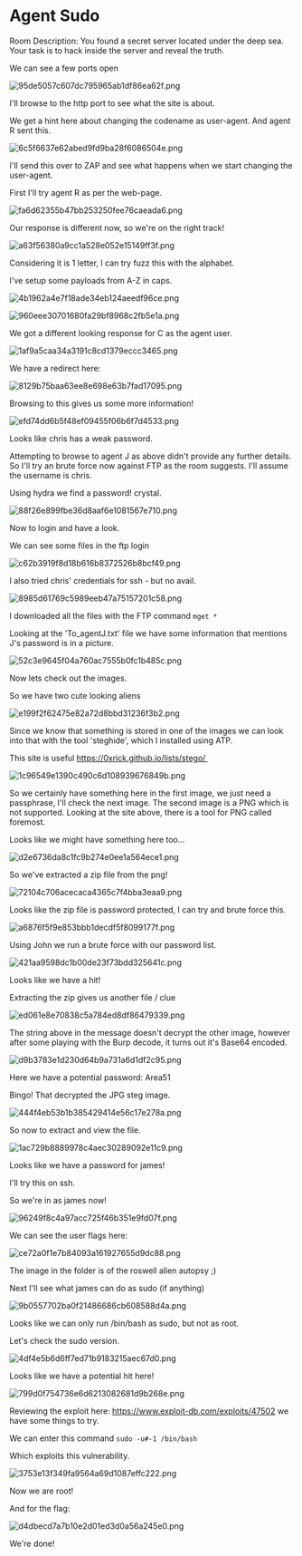 # Agent Sudo

Room Description: You found a secret server located under the deep sea. Your task is to hack inside the server and reveal the truth.

We can see a few ports open

![95de5057c607dc795965ab1df86ea62f.png](images/95de5057c607dc795965ab1df86ea62f.png)

I'll browse to the http port to see what the site is about.

We get a hint here about changing the codename as user-agent. And agent R sent this.

![6c5f6637e62abed9fd9ba28f6086504e.png](images/6c5f6637e62abed9fd9ba28f6086504e.png)

I'll send this over to ZAP and see what happens when we start changing the user-agent.

First I'll try agent R as per the web-page.

![fa6d62355b47bb253250fee76caeada6.png](images/fa6d62355b47bb253250fee76caeada6.png)

Our response is different now, so we're on the right track!

![a63f56380a9cc1a528e052e15149ff3f.png](images/a63f56380a9cc1a528e052e15149ff3f.png)

Considering it is 1 letter, I can try fuzz this with the alphabet.

I've setup some payloads from A-Z in caps.

![4b1962a4e7f18ade34eb124aeedf96ce.png](images/4b1962a4e7f18ade34eb124aeedf96ce.png)

![960eee30701680fa29bf8968c2fb5e1a.png](images/960eee30701680fa29bf8968c2fb5e1a.png)

We got a different looking response for C as the agent user.

![1af9a5caa34a3191c8cd1379eccc3465.png](images/1af9a5caa34a3191c8cd1379eccc3465.png)

We have a redirect here:

![8129b75baa63ee8e698e63b7fad17095.png](images/8129b75baa63ee8e698e63b7fad17095.png)

Browsing to this gives us some more information!

![efd74dd6b5f48ef09455f06b6f7d4533.png](images/efd74dd6b5f48ef09455f06b6f7d4533.png)

Looks like chris has a weak password.

Attempting to browse to agent J as above didn't provide any further details. So I'll try an brute force now against FTP as the room suggests. I'll assume the username is chris.

Using hydra we find a password! crystal.

![88f26e899fbe36d8aaf6e1081567e710.png](images/88f26e899fbe36d8aaf6e1081567e710.png)

Now to login and have a look.

We can see some files in the ftp login

![c62b3919f8d18b616b8372526b8bcf49.png](images/c62b3919f8d18b616b8372526b8bcf49.png)

I also tried chris' credentials for ssh - but no avail.

![8985d61769c5989eeb47a75157201c58.png](images/8985d61769c5989eeb47a75157201c58.png)

I downloaded all the files with the FTP command `mget *`

Looking at the 'To_agentJ.txt' file we have some information that mentions J's password is in a picture.

![52c3e9645f04a760ac7555b0fc1b485c.png](images/52c3e9645f04a760ac7555b0fc1b485c.png)

Now lets check out the images.

So we have two cute looking aliens

![e199f2f62475e82a72d8bbd31236f3b2.png](images/e199f2f62475e82a72d8bbd31236f3b2.png)

Since we know that something is stored in one of the images we can look into that with the tool 'steghide', which I installed using ATP.

This site is useful https://0xrick.github.io/lists/stego/ 

![1c96549e1390c490c6d108939676849b.png](images/1c96549e1390c490c6d108939676849b.png)

So we certainly have something here in the first image, we just need a passphrase, I'll check the next image. The second image is a PNG which is not supported. Looking at the site above, there is a tool for PNG called foremost.

Looks like we might have something here too...

![d2e6736da8c1fc9b274e0ee1a564ece1.png](images/d2e6736da8c1fc9b274e0ee1a564ece1.png)

So we've extracted a zip file from the png!

![72104c706acecaca4365c7f4bba3eaa9.png](images/72104c706acecaca4365c7f4bba3eaa9.png)

Looks like the zip file is password protected, I can try and brute force this.

![a6876f5f9e853bbb1decdf5f8099177f.png](images/a6876f5f9e853bbb1decdf5f8099177f.png)

Using John we run a brute force with our password list.

![421aa9598dc1b00de23f73bdd325641c.png](images/421aa9598dc1b00de23f73bdd325641c.png)

Looks like we have a hit!

Extracting the zip gives us another file / clue

![ed061e8e70838c5a784ed8df86479339.png](images/ed061e8e70838c5a784ed8df86479339.png)

The string above in the message doesn't decrypt the other image, however after some playing with the Burp decode, it turns out it's Base64 encoded.

![d9b3783e1d230d64b9a731a6d1df2c95.png](images/d9b3783e1d230d64b9a731a6d1df2c95.png)

Here we have a potential password: Area51

Bingo! That decrypted the JPG steg image.

![444f4eb53b1b385429414e56c17e278a.png](images/444f4eb53b1b385429414e56c17e278a.png)

So now to extract and view the file.

![1ac729b8889978c4aec30289092e11c9.png](images/1ac729b8889978c4aec30289092e11c9.png)

Looks like we have a password for james!

I'll try this on ssh.

So we're in as james now!

![96249f8c4a97acc725f46b351e9fd07f.png](images/96249f8c4a97acc725f46b351e9fd07f.png)

We can see the user flags here:

![ce72a0f1e7b84093a161927655d9dc88.png](images/ce72a0f1e7b84093a161927655d9dc88.png)

The image in the folder is of the roswell alien autopsy ;)

Next I'll see what james can do as sudo (if anything)

![9b0557702ba0f21486686cb608588d4a.png](images/9b0557702ba0f21486686cb608588d4a.png)

Looks like we can only run /bin/bash as sudo, but not as root. 

Let's check the sudo version.

![4df4e5b6d6ff7ed71b9183215aec67d0.png](images/4df4e5b6d6ff7ed71b9183215aec67d0.png)

Looks like we have a potential hit here! 

![799d0f754736e6d6213082681d9b268e.png](images/799d0f754736e6d6213082681d9b268e.png)

Reviewing the exploit here: https://www.exploit-db.com/exploits/47502 we have some things to try.

We can enter this command `sudo -u#-1 /bin/bash`

Which exploits this vulnerability.

![3753e13f349fa9564a69d1087effc222.png](images/3753e13f349fa9564a69d1087effc222.png)

Now we are root!

And for the flag:

![d4dbecd7a7b10e2d01ed3d0a56a245e0.png](images/d4dbecd7a7b10e2d01ed3d0a56a245e0.png)

We're done!